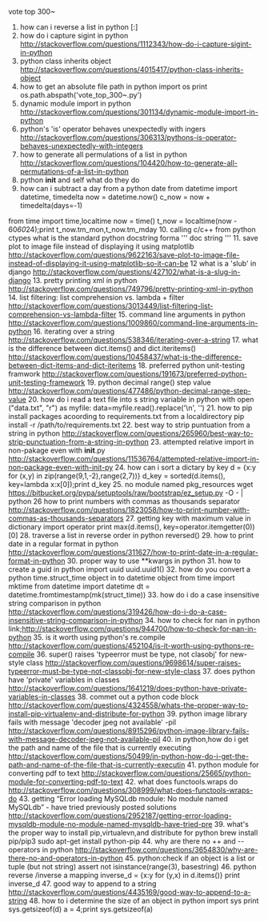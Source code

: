 
vote top 300~

1. how can i reverse a list in python   [:]
2. how do i capture sigint in python
http://stackoverflow.com/questions/1112343/how-do-i-capture-sigint-in-python
3. python class inherits object
http://stackoverflow.com/questions/4015417/python-class-inherits-object
4. how to get an absolute file path in python
import os
print os.path.abspath('vote_top_300~.py')
5. dynamic module import in python
http://stackoverflow.com/questions/301134/dynamic-module-import-in-python
6. python's 'is' operator behaves unexpectedly with ingers
http://stackoverflow.com/questions/306313/pythons-is-operator-behaves-unexpectedly-with-integers
7. how to generate all permulations of a list in python
http://stackoverflow.com/questions/104420/how-to-generate-all-permutations-of-a-list-in-python
8. python __init__ and self what do they do
9. how can i subtract a day from a python date
from datetime import datetime, timedelta
now = datetime.now()
c_now = now + timedelta(days=-1)

from time import time,localtime
now = time()
t_now = localtime(now - 60*60*24);print t_now.tm_mon,t_now.tm_mday
10. calling c/c++ from python   ctypes
what is the standard python docstring forma   ''' doc string '''
11. save plot to image file instead of displaying it using matplotlib
http://stackoverflow.com/questions/9622163/save-plot-to-image-file-instead-of-displaying-it-using-matplotlib-so-it-can-be
12 what is a 'slub' in django
http://stackoverflow.com/questions/427102/what-is-a-slug-in-django
13. pretty printing xml in python
http://stackoverflow.com/questions/749796/pretty-printing-xml-in-python
14. list filtering: list comprehension vs. lambda + filter
http://stackoverflow.com/questions/3013449/list-filtering-list-comprehension-vs-lambda-filter
15. command line arguments in python
http://stackoverflow.com/questions/1009860/command-line-arguments-in-python
16. iterating over a string
http://stackoverflow.com/questions/538346/iterating-over-a-string
17. what is the difference between dict.items() and dict.iteritems()
http://stackoverflow.com/questions/10458437/what-is-the-difference-between-dict-items-and-dict-iteritems
18. preferred  python unit-testing framwork
http://stackoverflow.com/questions/191673/preferred-python-unit-testing-framework
19. python decimal range() step value
http://stackoverflow.com/questions/477486/python-decimal-range-step-value
20. how do i read a text file into s string variable in python
with open ("data.txt", "r") as myfile:
    data=myfile.read().replace('\n', '')
21. how to pip install packages acoording to requirements.txt from a localdirectory
pip install -r /path/to/requirements.txt
22. best way to strip puntuation from a string in python
http://stackoverflow.com/questions/265960/best-way-to-strip-punctuation-from-a-string-in-python
23. attempted relative import in non-pakage even with __init__.py
http://stackoverflow.com/questions/11536764/attempted-relative-import-in-non-package-even-with-init-py
24. how can i sort a dictary by key
d = {x:y for (x,y) in zip(range(9,1,-2),range(2,7))}
d_key = sorted(d.items(), key=lambda x:x[0]);print d_key
25. no module named pkg_resources
wget https://bitbucket.org/pypa/setuptools/raw/bootstrap/ez_setup.py -O - | python
26 how to print numbers with commas as thousands separator
http://stackoverflow.com/questions/1823058/how-to-print-number-with-commas-as-thousands-separators
27. getting key with maximum value in dictionary
import operator
print max(d.items(), key=operator.itemgetter(0))[0]
28. traverse a list in reverse order in python   reversed()
29. how to print date in a regular format in python
http://stackoverflow.com/questions/311627/how-to-print-date-in-a-regular-format-in-python
30. proper way to use **kwargs in python
31. how to create a guid in python
import uuid
uuid.uuid1()
32. how do you convert a python time.struct_time object in to datetime object
from time import mktime
from datetime import datetime
dt = datetime.fromtimestamp(mk(struct_time))
33. how do i do a case insensitive string comparison in python
http://stackoverflow.com/questions/319426/how-do-i-do-a-case-insensitive-string-comparison-in-python
34. how to check for nan in python
link;http://stackoverflow.com/questions/944700/how-to-check-for-nan-in-python
35. is it worth using python's re.compile
http://stackoverflow.com/questions/452104/is-it-worth-using-pythons-re-compile
36. super() raises 'typeerror must be type, not clasobj' for new-style class
http://stackoverflow.com/questions/9698614/super-raises-typeerror-must-be-type-not-classobj-for-new-style-class
37. does python have 'private' variables in classes
http://stackoverflow.com/questions/1641219/does-python-have-private-variables-in-classes
38. commet out a python code block
http://stackoverflow.com/questions/4324558/whats-the-proper-way-to-install-pip-virtualenv-and-distribute-for-python
39. python image library fails with message 'decoder jpeg not available' -pil
http://stackoverflow.com/questions/8915296/python-image-library-fails-with-message-decoder-jpeg-not-available-pil
40. in python,how do i get the path and name of the file that is currently executing
http://stackoverflow.com/questions/50499/in-python-how-do-i-get-the-path-and-name-of-the-file-that-is-currently-executin
41. python module for converting pdf to text
http://stackoverflow.com/questions/25665/python-module-for-converting-pdf-to-text
42. what does functools.wraps do
http://stackoverflow.com/questions/308999/what-does-functools-wraps-do
43. getting “Error loading MySQLdb module: No module named MySQLdb” - have tried  previously posted solutions
http://stackoverflow.com/questions/2952187/getting-error-loading-mysqldb-module-no-module-named-mysqldb-have-tried-pre
39. what's the proper way to install pip,virtualevn,and distribute for python
brew install pip/pip3 sudo apt-get install python-pip
44. why are there no ++ and -- operators in python
http://stackoverflow.com/questions/3654830/why-are-there-no-and-operators-in-python
45. python:check if an object is a list or tuple (but not string)
assert not isinstance(range(3), basestring)
46. python reverse /inverse a mapping
inverse_d = {x:y for (y,x) in d.items()}
print inverse_d
47. good way to append to a string
http://stackoverflow.com/questions/4435169/good-way-to-append-to-a-string
48. how to i determine the size of an object in python
import sys
print sys.getsizeof(d)
a = 4;print sys.getsizeof(a)
